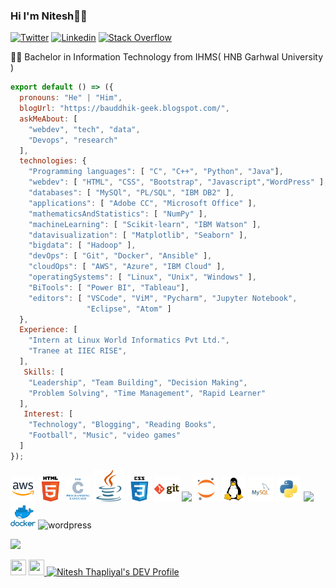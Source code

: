 ### Hi I'm Nitesh👨‍💻
[![Twitter](https://img.shields.io/badge/-Twitter-222222?style=flat-square&logo=twitter&logoColor=white&link=https://twitter.com/Bauddhik_Geek)](https://twitter.com/Bauddhik_Geek)
[![Linkedin](https://img.shields.io/badge/-LinkedIn-222222?style=flat-square&logo=Linkedin&logoColor=white&link=https://www.linkedin.com/in/nitesh-thapliyal-4403a1135/)](https://www.linkedin.com/in/nitesh-thapliyal-4403a1135/)
[![Stack Overflow](https://img.shields.io/badge/-Stack%20Overflow-222222?style=flat-square&logo=stack-overflow&logoColor=white&link=https://stackoverflow.com/users/13961624/nitesh-thapliyal)](https://stackoverflow.com/users/13961624/nitesh-thapliyal)

👨‍🎓 Bachelor in Information Technology from IHMS( HNB Garhwal University ) 

```js
export default () => ({
  pronouns: "He" | "Him",
  blogUrl: "https://bauddhik-geek.blogspot.com/",
  askMeAbout: [
    "webdev", "tech", "data",
    "Devops", "research"
  ],
  technologies: {
    "Programming languages": [ "C", "C++", "Python", "Java"],
    "webdev": [ "HTML", "CSS", "Bootstrap", "Javascript","WordPress" ],
    "databases": [ "MySQl", "PL/SQL", "IBM DB2" ],
    "applications": [ "Adobe CC", "Microsoft Office" ],
    "mathematicsAndStatistics": [ "NumPy" ],
    "machineLearning": [ "Scikit-learn", "IBM Watson" ],
    "datavisualization": [ "Matplotlib", "Seaborn" ],
    "bigdata": [ "Hadoop" ],
    "devOps": [ "Git", "Docker", "Ansible" ],
    "cloudOps": [ "AWS", "Azure", "IBM Cloud" ],
    "operatingSystems": [ "Linux", "Unix", "Windows" ],
    "BiTools": [ "Power BI", "Tableau"],
    "editors": [ "VSCode", "ViM", "Pycharm", "Jupyter Notebook",
                 "Eclipse", "Atom" ]
  },
  Experience: [
    "Intern at Linux World Informatics Pvt Ltd.",
    "Tranee at IIEC RISE",
  ],
   Skills: [
    "Leadership", "Team Building", "Decision Making",
    "Problem Solving", "Time Management", "Rapid Learner" 
  ],
   Interest: [
    "Technology", "Blogging", "Reading Books",
    "Football", "Music", "video games" 
  ]
});
```

<img src="https://raw.githubusercontent.com/github/explore/fbceb94436312b6dacde68d122a5b9c7d11f9524/topics/aws/aws.png" height='40'> <img src="https://raw.githubusercontent.com/github/explore/80688e429a7d4ef2fca1e82350fe8e3517d3494d/topics/html/html.png" height='40'> <img src="https://raw.githubusercontent.com/github/explore/80688e429a7d4ef2fca1e82350fe8e3517d3494d/topics/c/c.png" height='40'> <img src="https://raw.githubusercontent.com/github/explore/80688e429a7d4ef2fca1e82350fe8e3517d3494d/topics/java/java.png" height='50'> <img src="https://raw.githubusercontent.com/github/explore/80688e429a7d4ef2fca1e82350fe8e3517d3494d/topics/css/css.png" height='40'> <img src="https://raw.githubusercontent.com/github/explore/80688e429a7d4ef2fca1e82350fe8e3517d3494d/topics/git/git.png" height='40'> <img src="https://github.githubassets.com/images/icons/emoji/octocat.png" height='40'> <img src="https://raw.githubusercontent.com/github/explore/80688e429a7d4ef2fca1e82350fe8e3517d3494d/topics/jupyter-notebook/jupyter-notebook.png" height='40'> <img src = "https://raw.githubusercontent.com/github/explore/80688e429a7d4ef2fca1e82350fe8e3517d3494d/topics/linux/linux.png" height='40'> <img src="https://raw.githubusercontent.com/github/explore/80688e429a7d4ef2fca1e82350fe8e3517d3494d/topics/mysql/mysql.png" height='40'> <img src="https://raw.githubusercontent.com/github/explore/80688e429a7d4ef2fca1e82350fe8e3517d3494d/topics/python/python.png" height='40'> <img src="https://www.nagios.com/wp-content/uploads/2018/04/RedHat-logo.jpg" height='40'> <img src="https://raw.githubusercontent.com/github/explore/80688e429a7d4ef2fca1e82350fe8e3517d3494d/topics/docker/docker.png" height='40'> <img src='https://cdn.jsdelivr.net/npm/simple-icons@3.0.1/icons/wordpress.svg' alt='wordpress' height='40'> 

<img src ="https://github-readme-stats-omega-umber.vercel.app/api?username=Nitesh-thapliyal">

<a href="https://www.instagram.com/nits_thapliyal" target="_blank" rel="noopener"><img src="https://www.flaticon.com/svg/static/icons/svg/1384/1384063.svg" alt="" width="25" height="25" /></a> <a href="https://www.facebook.com/nitesh.thapliyal.12" target="_blank" rel="noopener"><img src="https://www.flaticon.com/svg/static/icons/svg/733/733547.svg" alt="" width="25" height="25" /></a><a href="https://dev.to/niteshthapliyal">
  <img src="https://d2fltix0v2e0sb.cloudfront.net/dev-badge.svg" alt="Nitesh Thapliyal's DEV Profile" height="30" width="30">
</a>
